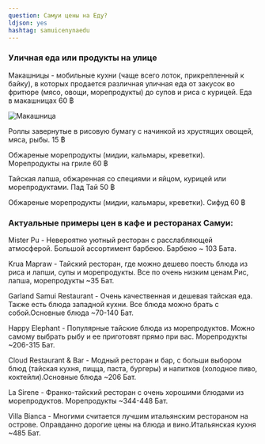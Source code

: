 ```yaml
---
question: Cамуи цены на Еду?
ldjson: yes
hashtag: samuicenynaedu
---
```


### Уличная еда или продукты на улице

Макашницы - мобильные кухни (чаще всего лоток, прикрепленный к байку), в которых продается различная уличная еда от закусок во фритюре (мясо, овощи, морепродукты) до супов и риса с курицей. Еда в макашницах 60 ฿

![Макашница](https://samuifaq.ru/assets/samuimakahnica.jpg)

Роллы завернутые в рисовую бумагу с начинкой из хрустящих овощей, мяса, рыбы. 15 ฿

Обжареные морепродукты (мидии, кальмары, креветки). Морепродукты на гриле 60 ฿

Тайская лапша, обжаренная со специями и яйцом, курицей или морепродуктами. Пад Тай 50 ฿

Обжареные морепродукты (мидии, кальмары, креветки). Сифуд 60 ฿

### Актуальные примеры цен в кафе и ресторанах Самуи:

Mister Pu - Невероятно уютный ресторан с расслабляющей атмосферой. Большой ассортимент барбекю. Барбекю  ~ 103 Бата.

Krua Mapraw - Тайский ресторан, где можно дешево поесть блюда из риса и лапши, супы и морепродукты. Все по очень низким ценам.Рис, лапша, морепродукты  ~35 Бат.

Garland Samui Restaurant - Очень качественная и дешевая тайская еда. Также есть блюда западной кухни. Все блюда можно брать с собой.Основные блюда  ~70-140 Бат.

Happy Elephant - Популярные тайские блюда из морепродуктов. Можно самому выбрать рыбу и ее приготовят прямо при вас. Морепродукты  ~206-315 Бат.

Cloud Restaurant & Bar - Модный ресторан и бар, с больши выбором блюд (тайская кухня, пицца, паста, бургеры) и напитков (холодное пиво, коктейли).Основные блюда  ~206 Бат.

La Sirene - Франко-тайский ресторан с очень хорошими блюдами из морепродуктов. Морепродукты  ~344-448 Бат.

Villa Bianca - Многими считается лучшим итальянским рестораном на острове. Оправданно дорогие цены на блюда и вино.Итальянская кухня  ~485 Бат.



